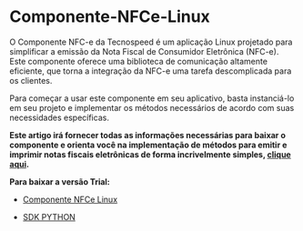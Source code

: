 # Componente-NFCe-Linux

O Componente NFC-e da Tecnospeed é um aplicação Linux projetado para simplificar a emissão da Nota Fiscal de Consumidor Eletrônica (NFC-e). Este componente oferece uma biblioteca de comunicação altamente eficiente, que torna a integração da NFC-e uma tarefa descomplicada para os clientes.

Para começar a usar este componente em seu aplicativo, basta instanciá-lo em seu projeto e implementar os métodos necessários de acordo com suas necessidades específicas.

**Este artigo irá fornecer todas as informações necessárias para baixar o componente e orienta você na implementação de métodos para emitir e imprimir notas fiscais eletrônicas de forma incrivelmente simples, [clique aqui](https://atendimento.tecnospeed.com.br/hc/pt-br/articles/24001223706135-Guia-Geral-Componente-NFC-e-Linux).**


**Para baixar a versão Trial:**  

* [Componente NFCe Linux](https://tecnospeed-trial.s3.sa-east-1.amazonaws.com/nfce_linux_tecnoaccount_1.0.0.0 "Baixar o Componente NCFe Linux") 

* [SDK PYTHON](https://tecnospeed-trial.s3.sa-east-1.amazonaws.com/sdk_python_componente_nfce-1.0.0-py3-none-any.whl "Baixar o Componente NCFe Linux SDK PYTHON")
